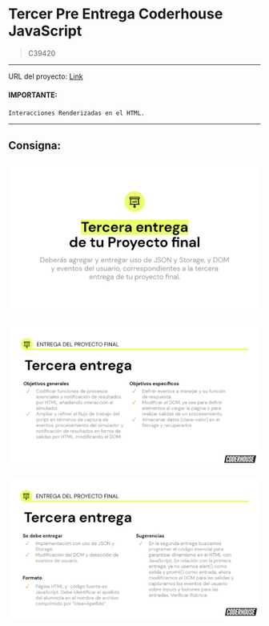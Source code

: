 # Tercer Pre Entrega Coderhouse JavaScript
> C39420
---

URL del proyecto: [Link](https://dacerb.github.io/full-stack-coderhouse-c39420/)

#### IMPORTANTE:
`Interacciones Renderizadas en el HTML.`

---
## Consigna:

![Alt text](docs/1.png)
---
![Alt text](docs/2.png)
---
![Alt text](docs/3.png)
